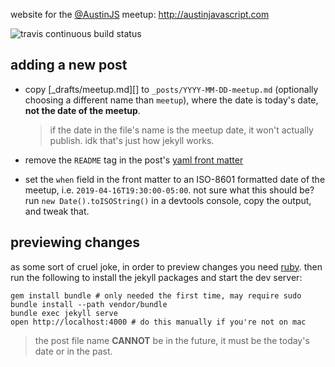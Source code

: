 website for the [@AustinJS](https://twitter.com/AustinJS) meetup: http://austinjavascript.com

![travis continuous build status](https://travis-ci.org/austinjavascript/austinjavascript.github.io.svg?branch=master)

## adding a new post

- copy [\_drafts/meetup.md][] to `_posts/YYYY-MM-DD-meetup.md` (optionally choosing a different name than `meetup`), where the date is today's date, **not the date of the meetup**.

  > if the date in the file's name is the meetup date, it won't actually publish. idk that's just how jekyll works.

- remove the `README` tag in the post's [yaml front matter](https://jekyllrb.com/docs/front-matter/)

- set the `when` field in the front matter to an ISO-8601 formatted date of the meetup, i.e. `2019-04-16T19:30:00-05:00`. not sure what this should be? run `new Date().toISOString()` in a devtools console, copy the output, and tweak that.

## previewing changes

as some sort of cruel joke, in order to preview changes you need
[ruby](https://www.ruby-lang.org/en/documentation/installation/). then run the
following to install the jekyll packages and start the dev server:

```
gem install bundle # only needed the first time, may require sudo
bundle install --path vendor/bundle
bundle exec jekyll serve
open http://localhost:4000 # do this manually if you're not on mac
```

> the post file name **CANNOT** be in the future, it must be the today's date or in the past. 
